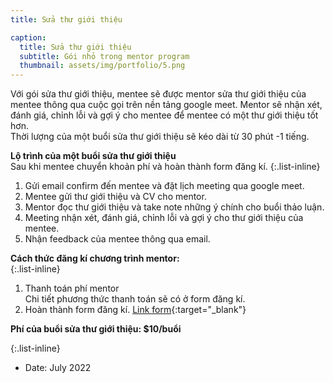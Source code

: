```yaml
---
title: Sửa thư giới thiệu

caption:
  title: Sửa thư giới thiệu
  subtitle: Gói nhỏ trong mentor program
  thumbnail: assets/img/portfolio/5.png
---
```

Với gói sửa thư giới thiệu, mentee sẽ được mentor sửa thư giới thiệu của mentee thông qua cuộc gọi trên nền tảng google meet. Mentor sẽ nhận xét, đánh giá, chỉnh lỗi và gợi ý cho mentee để mentee có một thư giới thiệu tốt hơn. 
<br/> Thời lượng của một buổi sửa thư giới thiệu sẽ kéo dài từ 30 phút -1 tiếng. 

**Lộ trình của một buổi sửa thư giới thiệu** 
<br/>Sau khi mentee chuyển khoản phí và hoàn thành form đăng kí. 
{:.list-inline}
1. Gửi email confirm đến mentee và đặt lịch meeting qua google meet.
2. Mentee gửi thư giới thiệu và CV cho mentor. 
3. Mentor đọc thư giới thiệu và take note những ý chính cho buổi thảo luận. 
4. Meeting nhận xét, đánh giá, chỉnh lỗi và gợi ý cho thư giới thiệu của mentee. 
5. Nhận feedback của mentee thông qua email.

**Cách thức đăng kí chương trình mentor:**  
{:.list-inline}
1. Thanh toán phí mentor
  <br/> Chi tiết phương thức thanh toán sẽ có ở form đăng kí. 
2. Hoàn thành form đăng kí. [Link form](https://forms.gle/vb5613wWEQbNrDnU6){:target="_blank"}

**Phí của buổi sửa thư giới thiệu: $10/buổi**

{:.list-inline}
- Date: July 2022
